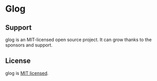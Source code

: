 # Glog

## Support

glog is an MIT-licensed open source project. It can grow thanks to the sponsors and support.

## License

glog is [MIT licensed](LICENSE).

